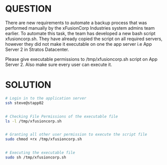 # QUESTION

There are new requirements to automate a backup process that was performed manually by the xFusionCorp Industries system admins team earlier. To automate this task, the team has developed a new bash script xfusioncorp.sh. They have already copied the script on all required servers, however they did not make it executable on one the app server i.e App Server 2 in Stratos Datacenter.

Please give executable permissions to /tmp/xfusioncorp.sh script on App Server 2. Also make sure every user can execute it.

# SOLUTION

```bash
# Login in to the application server
ssh steve@stapp02


# Checking File Permissions of the executable file
ls -l /tmp/xfusioncorp.sh


# Granting all other user permission to execute the script file
sudo chmod +rx /tmp/xfusioncorp.sh


# Executing the executable file
sudo sh /tmp/xfusioncorp.sh
```

